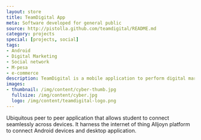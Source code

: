 ```yaml
---
layout: store
title: TeamDigital App
meta: Software developed for general public
source: http://pistolla.github.com/teamdigital/README.md
category: projects
special: [projects, social]
tags:
- Android
- Digital Marketing 
- Social network
- M-pesa
- e-commerce
description: TeamDigital is a mobile application to perform digital marketing via social media. It manages and tracks social coverage for your campaigns.
images:
- thumbnail: /img/content/cyber-thumb.jpg
  fullsize: /img/content/cyber.jpg
  logo: /img/content/teamdigital-logo.png
---
```


Ubiquitous peer to peer application that allows student to connect seamlessly across devices. 
It harness the internet of thing Alljoyn platform to connect Android devices and desktop application.